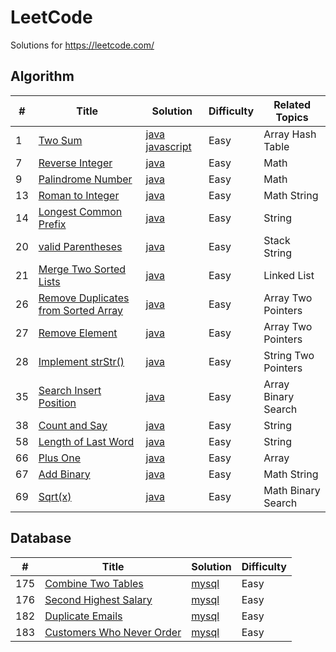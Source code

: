 LeetCode
========
Solutions for https://leetcode.com/

## Algorithm

| # | Title | Solution | Difficulty | Related Topics |
|---| ----- | -------- | ---------- | ---------- |
|1|[Two Sum](https://leetcode.com/problems/two-sum/) | [java javascript](./algorithms/1.TwoSum.md)|Easy|Array Hash Table|
|7|[Reverse Integer](https://leetcode.com/problems/reverse-integer/) | [java](./algorithms/7.ReverseInteger.md)|Easy|Math|
|9|[Palindrome Number](https://leetcode.com/problems/palindrome-number/) | [java](./algorithms/9.PalindromeNumber.md)|Easy|Math|
|13|[Roman to Integer](https://leetcode.com/problems/roman-to-integer/) | [java](./algorithms/13.RomanToInteger.md)|Easy|Math String|
|14|[Longest Common Prefix](https://leetcode.com/problems/longest-common-prefix/) | [java](./algorithms/14.LongestCommonPrefix.md)|Easy|String|
|20|[valid Parentheses](https://leetcode.com/problems/valid-parentheses/) | [java](./algorithms/20.ValidParentheses.md)|Easy|Stack String|
|21|[Merge Two Sorted Lists](https://leetcode.com/problems/merge-two-sorted-lists/) | [java](./algorithms/21.MergeTwoSortedLists.md)|Easy|Linked List|
|26|[Remove Duplicates from Sorted Array](https://leetcode.com/problems/remove-duplicates-from-sorted-array/) | [java](./algorithms/26.RemoveDuplicatesfromSortedArray.md)|Easy|Array Two Pointers|
|27|[Remove Element](https://leetcode.com/problems/remove-element/) | [java](./algorithms/27.RemoveElement.md)|Easy|Array Two Pointers|
|28|[Implement strStr()](https://leetcode.com/problems/implement-strstr/) | [java](./algorithms/28.ImplementStrStr.md)|Easy|String Two Pointers|
|35|[Search Insert Position](https://leetcode.com/problems/search-insert-position/) | [java](./algorithms/35.SearchInsertPosition.md)|Easy|Array Binary Search|
|38|[Count and Say](https://leetcode.com/problems/count-and-say/) | [java](./algorithms/38.CountAndSay.md)|Easy|String|
|58|[Length of Last Word](https://leetcode.com/problems/length-of-last-word/) | [java](./algorithms/58.LengthOfLastWord.md)|Easy|String|
|66|[Plus One](https://leetcode.com/problems/plus-one/) | [java](./algorithms/66.PlusOne.md)|Easy|Array|
|67|[Add Binary](https://leetcode.com/problems/add-binary/) | [java](./algorithms/67.AddBinary.md)|Easy|Math String|
|69|[Sqrt(x)](https://leetcode.com/problems/sqrtx/) | [java](./algorithms/69.Sqrt(x).md)|Easy|Math Binary Search|

## Database

| # | Title | Solution | Difficulty |
|---| ----- | -------- | ---------- |
|175|[Combine Two Tables](https://leetcode.com/problems/combine-two-tables/) | [mysql](./database/175.CombineTwoTables.md)|Easy|
|176|[Second Highest Salary](https://leetcode.com/problems/second-highest-salary/) | [mysql](./database/176.SecondHighestSalary.md)|Easy|
|182|[Duplicate Emails](https://leetcode.com/problems/duplicate-emails/) | [mysql](./database/182.DuplicateEmails.md)|Easy|
|183|[Customers Who Never Order](https://leetcode.com/problems/customers-who-never-order/) | [mysql](./database/183.CustomersWhoNeverOrder.md)|Easy|
